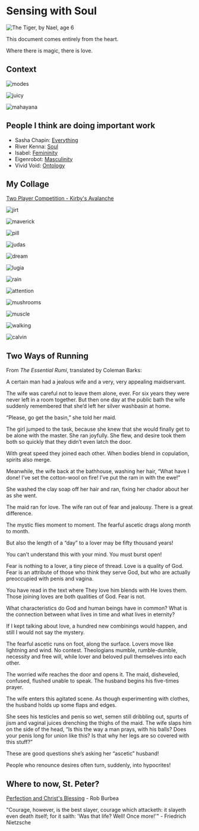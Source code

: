 # Sensing with Soul

![_The Tiger_, by Nael, age 6](tiger.jpg)

This document comes entirely from the heart.

Where there is magic, there is love.

## Context

![modes](modes.png)

![juicy](juicy.png)

![mahayana](mahayana.png)

## People I think are doing important work

- Sasha Chapin: [Everything](https://www.sashachapin.com/)
- River Kenna: [Soul](https://twitter.com/the_wilderless)
- Isabel: [Femininity](https://twitter.com/isabelunraveled)
- Eigenrobot: [Masculinity](https://twitter.com/eigenrobot)
- Vivid Void: [Ontology](https://x.com/VividVoid_/status/1730709020741386708?s=20)

## My Collage

[Two Player Competition - Kirby's Avalanche](https://www.youtube.com/watch?v=fdYJBUIi5IQ&t=7s)

![jirt](jirt.png)

![maverick](maverick.jpg)

![pill](pill.png)

![judas](judas.jpg)

![dream](dream.png)

![lugia](lugia.jpg)

![rain](rain.png)

![attention](attention.png)

![mushrooms](mushrooms.jpg)

![muscle](muscle.png)

![walking](walking.jpg)

![calvin](calvin.jpg)

## Two Ways of Running

From _The Essential Rumi_, translated by Coleman Barks:

A certain man had a jealous wife
and a very, very appealing maidservant.

The wife was careful not to leave them alone,
ever. For six years they were never left
in a room together.
But then one day
at the public bath the wife suddenly remembered
that she’d left her silver washbasin at home.

“Please, go get the basin,” she told her maid.

The girl jumped to the task, because she knew
that she would finally get to be alone
with the master. She ran joyfully.
She flew,
and desire took them both so quickly
that they didn’t even latch the door.

With great speed they joined each other.
When bodies blend in copulation,
spirits also merge.

Meanwhile, the wife back at the bathhouse,
washing her hair, “What have I done!
I’ve set the cotton-wool on fire!
I’ve put the ram in with the ewe!”

She washed the clay soap off her hair and ran,
fixing her chador about her as she went.

The maid ran for love. The wife ran out of fear
and jealousy. There is a great difference.

The mystic flies moment to moment.
The fearful ascetic drags along month to month.

But also the length of a “day” to a lover
may be fifty thousand years!

You can’t understand this with your mind.
You must burst open!

Fear is nothing to a lover, a tiny piece of thread.
Love is a quality of God. Fear is an attribute
of those who think they serve God, but who are actually
preoccupied with penis and vagina.

You have read in the text where They love him
blends with He loves them.
Those joining loves
are both qualities of God. Fear is not.

What characteristics do God and human beings
have in common? What is the connection between
what lives in time and what lives in eternity?

If I kept talking about love,
a hundred new combinings would happen,
and still I would not say the mystery.

The fearful ascetic runs on foot, along the surface.
Lovers move like lightning and wind.
No contest.
Theologians mumble, rumble-dumble,
necessity and free will,
while lover and beloved
pull themselves
into each other.

The worried wife reaches the door
and opens it.
The maid, disheveled, confused, flushed
unable to speak.
The husband begins his five-times prayer.

The wife enters this agitated scene.
As though experimenting with clothes,
the husband holds up some flaps and edges.

She sees his testicles and penis so wet, semen
still dribbling out, spurts of jism and vaginal juices
drenching the thighs of the maid.
The wife slaps him
on the side of the head,
“Is this the way
a man prays, with his balls?
Does your penis
long for union like this?
Is that why
her legs are so covered with this stuff?”

These are good questions
she’s asking her “ascetic” husband!

People who renounce desires
often turn, suddenly,
into hypocrites!

## Where to now, St. Peter?

[Perfection and Christ's Blessing](https://hermesamara.org/resources/talk/2020-03-06-perfection-and-christs-blessing) - Rob Burbea

"Courage, however, is the best slayer, courage which attacketh: it slayeth even death itself; for it saith: 'Was that life? Well! Once more!'" - Friedrich Nietzsche
